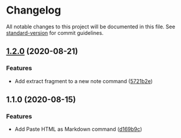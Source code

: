 # Changelog

All notable changes to this project will be documented in this file. See [standard-version](https://github.com/conventional-changelog/standard-version) for commit guidelines.

## [1.2.0](https://github.com/svsool/vscode-markdown-kit/compare/v1.1.0...v1.2.0) (2020-08-21)


### Features

* Add extract fragment to a new note command ([5721b2e](https://github.com/svsool/vscode-markdown-kit/commit/5721b2e9bb65af993f9b186a554f85bc82b647a3))

## 1.1.0 (2020-08-15)


### Features

* Add Paste HTML as Markdown command ([d169b9c](https://github.com/svsool/vscode-markdown-kit/commit/d169b9c47d29a119c4bfb58623e67bf50cbf20e1))
